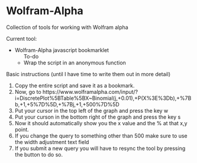 # Wolfram-Alpha
Collection of tools for working with Wolfram alpha


Current tool:

<ul>
  <li> Wolfram-Alpha javascript bookmarklet
    <ul> To-do
      <li>Wrap the script in an anonymous function</li>
    </ul>
  </li>
</ul>



Basic instructions (until I have time to write them out in more detail)

<ol>
  <li>Copy the entire script and save it as a bookmark. </li>
  <li>Now, go to 
https://www.wolframalpha.com/input/?i=DiscretePlot%5BTable%5BX~Binomial(j,+0.01),+P(X%3E%3Db),+%7Bb,+1,+5%7D%5D,+%7Bj,+1,+500%7D%5D </li>
  <li>Put your cursor in the top left of the graph and press the key w</li>
  <li>Put your curson in the bottom right of the graph and press the key s</li>
  <li>Now it should automatically show you the x value and the % at that x,y point.</li> 
  <li>If you change the query to something other than 500 make sure to use the width adjustment text field</li>
  <li>If you submit a new query you will have to resync the tool by pressing the button to do so.</li>
 </ol>

